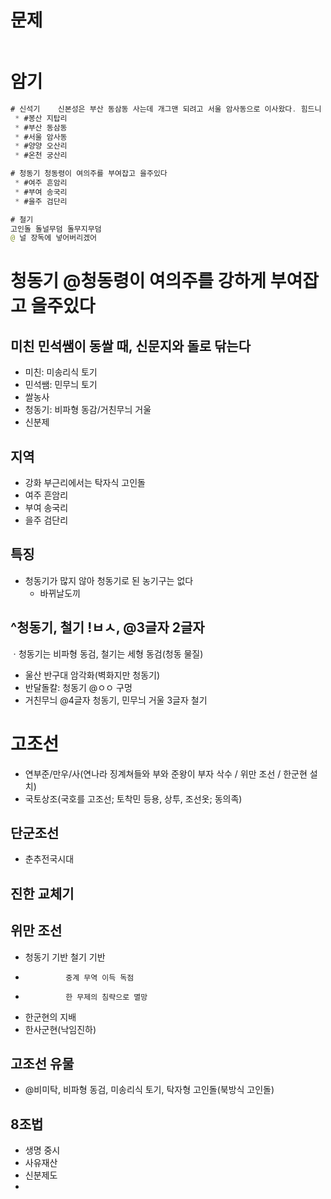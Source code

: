 # 문제
```java

```

# 암기
```java
# 신석기    신본성은 부산 동삼동 사는데 개그맨 되려고 서울 암사동으로 이사왔다. 힘드니 양양으로 온천가자 
 * #봉산 지탑리
 * #부산 동삼동
 * #서울 암사동
 * #양양 오산리
 * #온천 궁산리

# 청동기 청동령이 여의주를 부여잡고 을주있다
 * #여주 흔암리
 * #부여 송국리
 * #을주 검단리

# 철기
고인돌 돌널무덤 돌무지무덤
@ 널 장독에 넣어버리겠어
```

# 청동기 @청동령이 여의주를 강하게 부여잡고 을주있다
## 미친 민석쌤이 동쌀 때, 신문지와 돌로 닦는다
  * 미친: 미송리식 토기
  * 민석쌤: 민무늬 토기
  * 쌀농사
  * 청동기: 비파형 동감/거친무늬 거울
  * 신분제

## 지역
* 강화 부근리에서는 탁자식 고인돌
* 여주 흔암리
* 부여 송국리
* 을주 검단리


## 특징
* 청동기가 많지 않아 청동기로 된 농기구는 없다
  * 바뀌날도끼 

## ^청동기, 철기 !ㅂㅅ, @3글자 2글자
ㆍ청동기는 비파형 동검, 철기는 세형 동검(청동 물질)
* 울산 반구대 암각화(벽화지만 청동기)
* 반달돌칼: 청동기 @ㅇㅇ 구멍
* 거친무늬 @4글자 청동기, 민무늬 거울 3글자 철기



# 고조선
* 연부준/만우/사(연나라 징계쳐들와 부와 준왕이 부자 삭수 / 위만 조선 / 한군현 설치)
* 국토상조(국호를 고조선; 토착민 등용, 상투, 조선옷; 동의족)

## 단군조선
* 춘추전국시대

## 진한 교체기

## 위만 조선
* 청동기 기반	철기 기반
 * 				중계 무역 이득 독점
 * 				한 무제의 침략으로 멸망
 * 한군현의 지배
  * 한사군현(낙임진하)

## 고조선 유물
* @비미탁, 비파형 동검, 미송리식 토기, 탁자형 고인돌(북방식 고인돌)

## 8조법
* 생명 중시
* 사유재산
* 신분제도
* 

